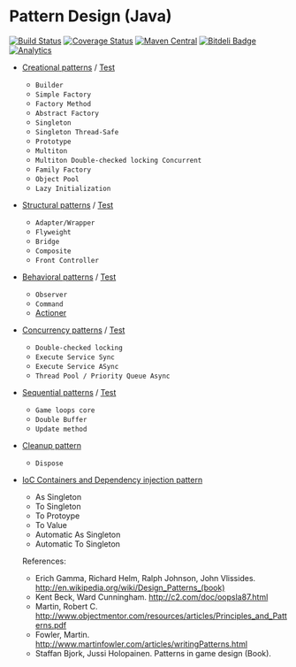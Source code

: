Pattern Design (Java)
==============
[![Build Status](https://travis-ci.org/vicboma1/pattern-design.svg)](https://travis-ci.org/vicboma1/pattern-design)
[![Coverage Status](https://coveralls.io/repos/vicboma1/pattern-design/badge.svg?branch=master&service=github)](https://coveralls.io/github/vicboma1/pattern-design?branch=master)
[![Maven Central](https://maven-badges.herokuapp.com/maven-central/org.eluder.coveralls/coveralls-maven-plugin/badge.svg)](https://maven-badges.herokuapp.com/maven-central/org.eluder.coveralls/coveralls-maven-plugin/)
[![Bitdeli Badge](https://d2weczhvl823v0.cloudfront.net/vicboma1/pattern-design/trend.png)](https://bitdeli.com/free "Bitdeli Badge")[![Analytics](https://ga-beacon.appspot.com/UA-68658653-1/injector/readme)](https://github.com/igrigorik/ga-beacon)


* [Creational patterns](https://github.com/vicboma1/pattern-design/tree/master/source/src/main/java/creational) / [Test](https://github.com/vicboma1/pattern-design/tree/master/source/src/test/java/creational)
  * ```Builder```
  * ```Simple Factory```
  * ```Factory Method```
  * ```Abstract Factory```
  * ```Singleton```
  * ```Singleton Thread-Safe```
  * ```Prototype```
  * ```Multiton```
  * ```Multiton Double-checked locking Concurrent``` 
  * ```Family Factory```
  * ```Object Pool```
  * ```Lazy Initialization```
  
* [Structural patterns](https://github.com/vicboma1/pattern-design/tree/master/source/src/main/java/structural) / [Test](https://github.com/vicboma1/pattern-design/tree/master/source/src/test/java/structural)
  * ```Adapter/Wrapper```
  * ```Flyweight```
  * ```Bridge```
  * ```Composite```
  * ```Front Controller```

* [Behavioral patterns](https://github.com/vicboma1/pattern-design/tree/master/source/src/main/java/behavioral) / [Test](https://github.com/vicboma1/pattern-design/tree/master/source/src/test/java/behavioral)
  * ```Observer```
  * ```Command```
  * [Actioner](https://github.com/vicboma1/CommandMapper)
  

* [Concurrency patterns](https://github.com/vicboma1/pattern-design/tree/master/source/src/main/java/concurrency) / [Test](https://github.com/vicboma1/pattern-design/tree/master/source/src/test/java/concurrency)
  * ```Double-checked locking```
  * ```Execute Service Sync```
  * ```Execute Service ASync```
  * ```Thread Pool / Priority Queue Async```

* [Sequential patterns](https://github.com/victorakamon/sequential-patterns) / [Test](https://github.com/vicboma1/sequential-patterns/tree/master/test)
  * ```Game loops core```
  * ```Double Buffer```
  * ```Update method```

* [Cleanup pattern](https://github.com/vicboma1/pattern-design/tree/master/source/src/main/java/cleanup)
  * ```Dispose```

* [IoC Containers and Dependency injection pattern ](https://github.com/vicboma1/Injector)
  * As Singleton
  * To Singleton
  * To Protoype
  * To Value
  * Automatic As Singleton 
  * Automatic To Singleton


  References:
  * Erich Gamma, Richard Helm, Ralph Johnson, John Vlissides. http://en.wikipedia.org/wiki/Design_Patterns_(book)
  * Kent Beck, Ward Cunningham. http://c2.com/doc/oopsla87.html
  * Martin, Robert C. http://www.objectmentor.com/resources/articles/Principles_and_Patterns.pdf
  * Fowler, Martin. http://www.martinfowler.com/articles/writingPatterns.html
  * Staffan Bjork, Jussi Holopainen. Patterns in game design (Book).
   


